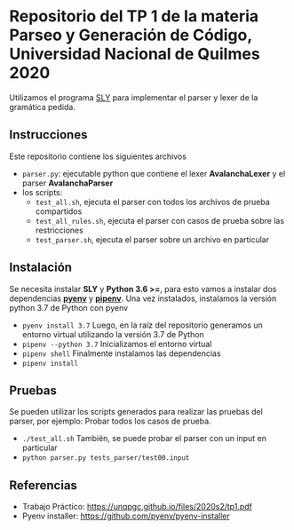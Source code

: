 # Repositorio del TP 1 de la materia Parseo y Generación de Código, Universidad Nacional de Quilmes 2020

Utilizamos el programa [SLY](https://github.com/dabeaz/sly) para implementar el parser y lexer de la gramática pedida.

## Instrucciones

Este repositorio contiene los siguientes archivos

- `parser.py`: ejecutable python que contiene el lexer **AvalanchaLexer** y el parser **AvalanchaParser**
- los scripts:
    - `test_all.sh`, ejecuta el parser con todos los archivos de prueba compartidos
    - `test_all_rules.sh`, ejecuta el parser con casos de prueba sobre las restricciones
    - `test_parser.sh`, ejecuta el parser sobre un archivo en particular

## Instalación

Se necesita instalar **SLY** y **Python 3.6 >=**, para esto vamos a instalar dos dependencias [**pyenv**](https://github.com/pyenv/pyenv) y [**pipenv**](https://pypi.org/project/pipenv/).
Una vez instalados, instalamos la versión python 3.7 de Python con pyenv
- `pyenv install 3.7`
Luego, en la raíz del repositorio generamos un entorno virtual utilizando la versión 3.7 de Python
- `pipenv --python 3.7`
Inicializamos el entorno virtual
- `pipenv shell`
Finalmente instalamos las dependencias
- `pipenv install`

## Pruebas

Se pueden utilizar los scripts generados para realizar las pruebas del parser, por ejemplo:
Probar todos los casos de prueba.
- `./test_all.sh`
También, se puede probar el parser con un input en particular
- `python parser.py tests_parser/test00.input`

## Referencias
- Trabajo Práctico: https://unqpgc.github.io/files/2020s2/tp1.pdf
- Pyenv installer: https://github.com/pyenv/pyenv-installer
